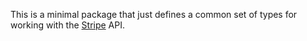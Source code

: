 This is a minimal package that just defines a common set of types for working
with the [Stripe] API.

  [Stripe]: https://stripe.com/
